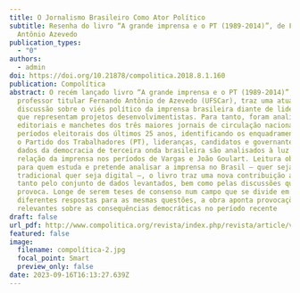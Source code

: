 ```yaml
---
title: O Jornalismo Brasileiro Como Ator Político
subtitle: Resenha do livro “A grande imprensa e o PT (1989-2014)”, de Fernando
  Antônio Azevedo
publication_types:
  - "0"
authors:
  - admin
doi: https://doi.org/10.21878/compolitica.2018.8.1.160
publication: Compolítica
abstract: O recém lançado livro “A grande imprensa e o PT (1989-2014)”, do
  professor titular Fernando Antônio de Azevedo (UFSCar), traz uma atual
  discussão sobre o viés político da imprensa brasileira diante de lideranças
  que representam projetos desenvolvimentistas. Para tanto, foram analisados os
  editoriais e manchetes dos três maiores jornais de circulação nacional, nos
  períodos eleitorais dos últimos 25 anos, identificando os enquadramentos sobre
  o Partido dos Trabalhadores (PT), lideranças, candidatos e governantes. Os
  dados da democracia de terceira onda brasileira são analisados à luz da
  relação da imprensa nos períodos de Vargas e João Goulart. Leitura obrigatória
  para quem estuda e pretende analisar a imprensa no Brasil – quer seja
  tradicional quer seja digital –, o livro traz uma nova contribuição ao campo
  tanto pelo conjunto de dados levantados, bem como pelas discussões que
  provoca. Longe de serem teses de consenso num campo que se divide em
  diferentes respostas para as mesmas questões, a obra aponta provocações
  relevantes sobre as consequências democráticas no período recente
draft: false
url_pdf: http://www.compolitica.org/revista/index.php/revista/article/view/160/190
featured: false
image:
  filename: compolítica-2.jpg
  focal_point: Smart
  preview_only: false
date: 2023-09-16T16:13:27.639Z
---
```

